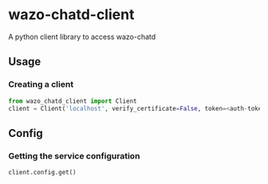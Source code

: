 # wazo-chatd-client

A python client library to access wazo-chatd

## Usage

### Creating a client

```python
from wazo_chatd_client import Client
client = Client('localhost', verify_certificate=False, token=<auth-token>)
```

## Config

### Getting the service configuration

```python
client.config.get()
```
